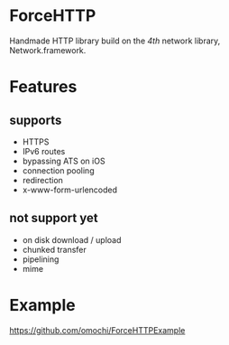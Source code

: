 # ForceHTTP

Handmade HTTP library build on the *4th* network library, Network.framework.

# Features

## supports

- HTTPS
- IPv6 routes
- bypassing ATS on iOS
- connection pooling
- redirection
- x-www-form-urlencoded

## not support yet

- on disk download / upload
- chunked transfer
- pipelining
- mime

# Example

https://github.com/omochi/ForceHTTPExample
